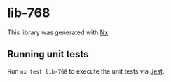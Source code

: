 # lib-768

This library was generated with [Nx](https://nx.dev).

## Running unit tests

Run `nx test lib-768` to execute the unit tests via [Jest](https://jestjs.io).
